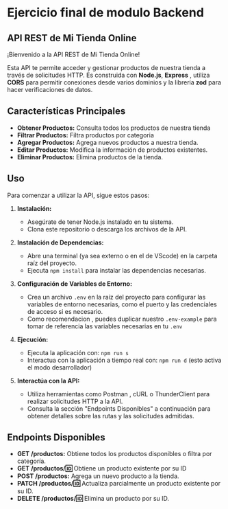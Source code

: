 # Ejercicio final de modulo Backend

## API REST de Mi Tienda Online

¡Bienvenido a la API REST de Mi Tienda Online!

Esta API te permite acceder y gestionar productos de nuestra tienda a través de solicitudes HTTP. Es construida con **Node.js**, **Express** , utiliza **CORS** para permitir conexiones desde varios dominios y la libreria **zod** para hacer verificaciones de datos.

## Características Principales

- **Obtener Productos:** Consulta todos los productos de nuestra tienda
- **Filtrar Productos:** Filtra productos por categoria
- **Agregar Productos:** Agrega nuevos productos a nuestra tienda.
- **Editar Productos:** Modifica la información de productos existentes.
- **Eliminar Productos:** Elimina productos de la tienda.

## Uso

Para comenzar a utilizar la API, sigue estos pasos:

1. **Instalación:**

   - Asegúrate de tener Node.js instalado en tu sistema.
   - Clona este repositorio o descarga los archivos de la API.

2. **Instalación de Dependencias:**

   - Abre una terminal (ya sea externo o en el de VScode) en la carpeta raíz del proyecto.
   - Ejecuta `npm install` para instalar las dependencias necesarias.

3. **Configuración de Variables de Entorno:**

   - Crea un archivo `.env` en la raíz del proyecto para configurar las variables de entorno necesarias, como el puerto y las credenciales de acceso si es necesario.
   - Como recomendacion , puedes duplicar nuestro `.env-example` para tomar de referencia las variables necesarias en tu `.env`

4. **Ejecución:**

   - Ejecuta la aplicación con: `npm run s`
   - Interactua con la aplicación a tiempo real con: `npm run d` (esto activa el modo desarrollador)

5. **Interactúa con la API:**
   - Utiliza herramientas como Postman , cURL o ThunderClient para realizar solicitudes HTTP a la API.
   - Consulta la sección "Endpoints Disponibles" a continuación para obtener detalles sobre las rutas y las solicitudes admitidas.

## Endpoints Disponibles

- **GET /productos:** Obtiene todos los productos disponibles o filtra por categoría.
- **GET /productos/:id:** Obtiene un producto existente por su ID
- **POST /productos:** Agrega un nuevo producto a la tienda.
- **PATCH /productos/:id:** Actualiza parcialmente un producto existente por su ID.
- **DELETE /productos/:id:** Elimina un producto por su ID.
